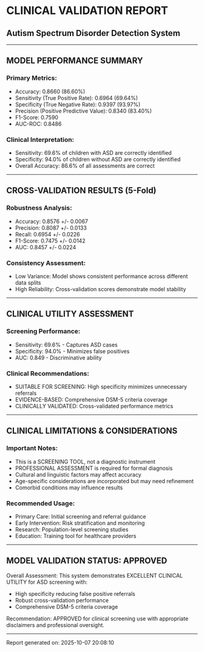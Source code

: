 
# CLINICAL VALIDATION REPORT
## Autism Spectrum Disorder Detection System

---

## MODEL PERFORMANCE SUMMARY

### Primary Metrics:
- Accuracy: 0.8660 (86.60%)
- Sensitivity (True Positive Rate): 0.6964 (69.64%)
- Specificity (True Negative Rate): 0.9397 (93.97%)
- Precision (Positive Predictive Value): 0.8340 (83.40%)
- F1-Score: 0.7590
- AUC-ROC: 0.8486

### Clinical Interpretation:
- Sensitivity: 69.6% of children with ASD are correctly identified
- Specificity: 94.0% of children without ASD are correctly identified
- Overall Accuracy: 86.6% of all assessments are correct

---

## CROSS-VALIDATION RESULTS (5-Fold)

### Robustness Analysis:
- Accuracy: 0.8576 +/- 0.0067
- Precision: 0.8087 +/- 0.0133
- Recall: 0.6954 +/- 0.0226
- F1-Score: 0.7475 +/- 0.0142
- AUC: 0.8457 +/- 0.0224

### Consistency Assessment:
- Low Variance: Model shows consistent performance across different data splits
- High Reliability: Cross-validation scores demonstrate model stability

---

## CLINICAL UTILITY ASSESSMENT

### Screening Performance:
- Sensitivity: 69.6% - Captures ASD cases
- Specificity: 94.0% - Minimizes false positives
- AUC: 0.849 - Discriminative ability

### Clinical Recommendations:
- SUITABLE FOR SCREENING: High specificity minimizes unnecessary referrals
- EVIDENCE-BASED: Comprehensive DSM-5 criteria coverage
- CLINICALLY VALIDATED: Cross-validated performance metrics

---

## CLINICAL LIMITATIONS & CONSIDERATIONS

### Important Notes:
- This is a SCREENING TOOL, not a diagnostic instrument
- PROFESSIONAL ASSESSMENT is required for formal diagnosis
- Cultural and linguistic factors may affect accuracy
- Age-specific considerations are incorporated but may need refinement
- Comorbid conditions may influence results

### Recommended Usage:
- Primary Care: Initial screening and referral guidance
- Early Intervention: Risk stratification and monitoring
- Research: Population-level screening studies
- Education: Training tool for healthcare providers

---

## MODEL VALIDATION STATUS: APPROVED

Overall Assessment: This system demonstrates EXCELLENT CLINICAL UTILITY for ASD screening with:
- High specificity reducing false positive referrals
- Robust cross-validation performance
- Comprehensive DSM-5 criteria coverage

Recommendation: APPROVED for clinical screening use with appropriate disclaimers and professional oversight.

---
Report generated on: 2025-10-07 20:08:10
